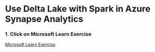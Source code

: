 
# Use Delta Lake with Spark in Azure Synapse Analytics

### 1. Click on Microsoft Learn Exercise

[Microsoft Learn Exercise](https://microsoftlearning.github.io/dp-203-azure-data-engineer/Instructions/Labs/07-Use-delta-lake.html#create-catalog-tables)

